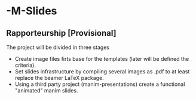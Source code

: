 # -M-Slides
## Rapporteurship [Provisional]
The project will be divided in three stages
- Create image files firts base for the templates (later will be defined the criteria).
- Set slides infrastructure by compiling several images as .pdf to at least replace the beamer LaTeX package.
- Using a third party project (manim-presentations) create a functional "animated" manim slides. 
